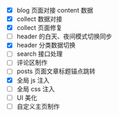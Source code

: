 - [x] blog 页面对接 content 数据
- [x] collect 数据对接
- [x] collect 页面修复
- [ ] header 的白天、夜间模式切换同步
- [x] header 分类数据切换
- [ ] search 接口处理
- [ ] 评论区制作
- [ ] posts 页面文章标题锚点跳转
- [x] 全局 js 注入
- [ ] 全局 css 注入
- [ ] UI 美化
- [ ] 自定义主页制作